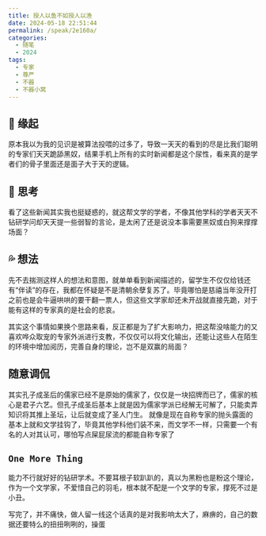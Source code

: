 ```yaml
---
title: 授人以鱼不如授人以渔
date: 2024-05-18 22:51:44
permalink: /speak/2e160a/
categories:
  - 随笔
  - 2024
tags:
  - 专家
  - 尊严
  - 不器
  - 不器小窝
---
```


## 🪽 缘起

原本我以为我的见识是被算法投喂的过多了，导致一天天的看到的尽是比我们聪明的专家们天天跪舔黑奴，结果手机上所有的实时新闻都是这个尿性，看来真的是学者们的骨子里面还是面子大于天的逻辑。

<!-- more -->

<InArticleAdsense
    data-ad-client="ca-pub-1725717718088510"
    data-ad-slot="4281148213">
</InArticleAdsense>

## 🤔 思考

看了这些新闻其实我也挺疑惑的，就这帮文学的学者，不像其他学科的学者天天不钻研学问却天天提一些弱智的言论，是太闲了还是说没本事需要黑奴或白狗来撑撑场面？

## 💦 想法

先不去揣测这样人的想法和意图，就单单看到新闻描述的，留学生不仅仅给钱还有“伴读”的存在，我都在怀疑是不是清朝余孽复苏了。毕竟哪怕是慈禧当年没开打之前也是会牛逼哄哄的要干翻一票人，但这些文学家却还未开战就直接先跪，对于能有这样的专家真的是社会的悲哀。

其实这个事情如果换个思路来看，反正都是为了扩大影响力，把这帮没啥能力的又喜欢哗众取宠的专家外派进行支教，不仅仅可以将文化输出，还能让这些人在陌生的环境中增加阅历，完善自身的理论，岂不是双赢的局面？

## 随意调侃

其实孔子成圣后的儒家已经不是原始的儒家了，仅仅是一块招牌而已了，儒家的核心是君子六艺。但孔子成圣后基本上就是因为儒家学派已经解无可解了，只能卖弄知识将其推上圣坛，让后就变成了圣人门生。
就像是现在自称专家的抛头露面的基本上就和文学挂钩了，毕竟其他学科他们装不来，而文学不一样，只需要一个有名的人对其认可，哪怕写点屎屁尿流的都能自称专家了

## `One More Thing`

能力不行就好好的钻研学术。不要耳根子软趴趴的，真以为黑粉也是粉这个理论，作为一个文学家，不爱惜自己的羽毛，根本就不配是一个文学的专家，撑死不过是小丑。

写完了，并不痛快，做人留一线这个话真的是对我影响太大了，麻痹的，自己的数据还要特么的扭扭咧咧的，操蛋
